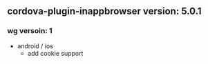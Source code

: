 ## cordova-plugin-inappbrowser version: 5.0.1

### wg versoin: 1

- android / ios
  * add cookie support
